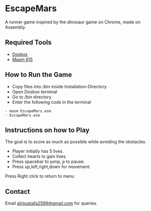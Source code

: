 # EscapeMars
A runner game inspired by the dinosaur game on Chrome, made on Assembly.

## Required Tools
- [Dosbox](https://www.dosbox.com/download.php?main=1)
- [Masm 615](https://drive.google.com/file/d/1wC-Cq6o1nSsMIDalKjhSbdafjX0mIUUB/view?usp=sharing)

## How to Run the Game

- Copy files into */bin* inside Installation-Directory
- Open Dosbox terminal
- Go to */bin* directory
- Enter the following code in the terminal
```
- masm EscapeMars.asm
- EscapeMars.exe
```

## Instructions on how to Play
 
The goal is to score as much as possible while avoiding the obstacles.	

* Player initially has 5 lives.
* Collect hearts to gain lives.
* Press spacebar to jump, p to pause.
* Press up,left,right,down for movement.


Press Right click to return to menu

## Contact
Email alimustafa2599@gmail.com for queries.
